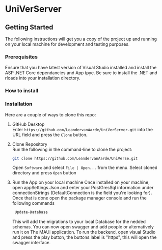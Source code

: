# UniVerServer

## Getting Started

The following instructions will get you a copy of the project up and running on your local machine for development and testing purposes.

### Prerequisites

Ensure that you have latest version of Visual Studio installed and install the ASP .NET Core dependancies and App tpye. Be sure to install the .NET and rloads into your installation directory.

### How to install

### Installation
Here are a couple of ways to clone this repo:

1. GitHub Desktop </br>
Enter `https://github.com/LeandervanAarde/UniVerServer.git` into the URL field and press the `Clone` button.

2. Clone Repository </br>
Run the following in the command-line to clone the project:
   ```sh
   git clone https://github.com/LeandervanAarde/UniVerse.git
   ```
    Open `Software` and select `File | Open...` from the menu. Select cloned directory and press `Open` button

3. Run the App on your local machine
   Once installed on your machine, open appSettings.Json and enter your PostGresSql information under connectionStrings (DefaultConnection is the field you're looking for). Once that is done open the package manager console and run the following commands
   ```sh
    Update-Database
   ```
   This will add the migrations to your local Database for the nedded schemas. You can now open swagger and add people or alternatively run it on The MAUI application.
   To run the backend, open visual Studio and press the play button, the buttons label is "https", this will open the swagger interface. 
